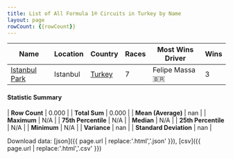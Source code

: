 ```yaml
---
title: List of All Formula 1® Circuits in Turkey by Name
layout: page
rowCount: {{rowCount}}
---
```


| Name | Location | Country | Races | Most Wins Driver | Wins |
|--|--|--|--|--|--|
| [Istanbul Park](/f1/circuits/istanbul) | Istanbul | [Turkey](/f1/countries/turkey) | 7 | Felipe Massa 🇧🇷 | 3 |

#### Statistic Summary

| **Row Count** | 0.000 |
| **Total Sum** | 0.000 |
| **Mean (Average)** | nan |
| **Maximum** | N/A |
| **75th Percentile** | N/A |
| **Median** | N/A |
| **25th Percentile** | N/A |
| **Minimum** | N/A |
| **Variance** | nan |
| **Standard Deviation** | nan |

Download data: [json]({{ page.url | replace:'.html','.json' }}), [csv]({{ page.url | replace:'.html','.csv' }})
